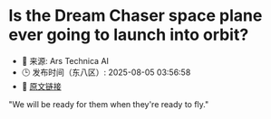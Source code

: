 # Is the Dream Chaser space plane ever going to launch into orbit?
- 📅 来源: Ars Technica AI
- 🕒 发布时间（东八区）: 2025-08-05 03:56:58
- 🔗 [原文链接](https://arstechnica.com/space/2025/08/is-the-dream-chaser-space-plane-ever-going-to-launch-into-orbit/)

"We will be ready for them when they're ready to fly."